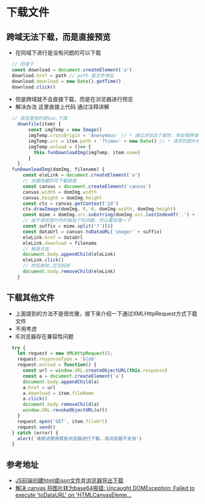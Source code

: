 # 下载文件

## 跨域无法下载，而是直接预览

* 在同域下进行是没有问题的可以下载
```js
  // 同域下
  const download = document.createElement('a')
  download.href = path // path 是文件地址
  download.download = new Date().getTime()
  download.click()
```
* 但是跨域就不会直接下载，而是在浏览器进行预览
* 解决办法 这里直接上代码 通过注释讲解
```js
  // 我这里用的是Vue,下面
    downfile(item) {
        const imgTemp = new Image()
        imgTemp.crossOrigin = 'Anonymous' // * 通过添加这个属性，来处理跨域问题
        imgTemp.src = item.path + '?time=' + new Date() // * 请求的图片地址后面加上时间戳参数，处理缓存问题
        imgTemp.onload = ()=> {
          this.funDownloadImg(imgTemp, item.name)
        }
    },
  funDownloadImg(domImg, filename) {
      const eleLink = document.createElement('a')
      // 创建隐藏的可下载链接
      const canvas = document.createElement('canvas')
      canvas.width = domImg.width
      canvas.height = domImg.height
      const ctx = canvas.getContext('2d')
      ctx.drawImage(domImg, 0, 0, domImg.width, domImg.height)
      const mime = domImg.src.substring(domImg.src.lastIndexOf('.') + 1).toLowerCase()
      // 由于请求图片的时候加了时间戳，所以要处理一下
      const suffix = mime.split('?')[0]
      const dataUrl = canvas.toDataURL('image/' + suffix)
      eleLink.href = dataUrl
      eleLink.download = filename
      // 触发点击
      document.body.appendChild(eleLink)
      eleLink.click()
      // 然后移除,过河拆桥
      document.body.removeChild(eleLink)
    }
```
## 下载其他文件
* 上面提到的方法不是很优雅，接下来介绍一下通过XMLHttpRequest方式下载文件
* 不用考虑
* IE浏览器存在兼容性问题
```js
  try {
    let request = new XMLHttpRequest();
    request.responseType = 'blob'
    request.onload = function() {
      const url = window.URL.createObjectURL(this.response)
      const a = document.createElement('a')
      document.body.appendChild(a)
      a.href = url
      a.download = item.fileName
      a.click()
      document.body.removeChild(a)
      window.URL.revokeObjectURL(url)
    }
    request.open('GET', item.fileUrl)
    request.send()
  } catch (error) {
    alert('请尝试使用其他浏览器进行下载，该浏览器不支持')
  }
```
## 参考地址
* [JS前端创建html或json文件并浏览器导出下载](https://www.zhangxinxu.com/wordpress/2017/07/js-text-string-download-as-html-json-file/)
* [解决 canvas 将图片转为base64报错: Uncaught DOMException: Failed to execute 'toDataURL' on 'HTMLCanvasEleme...](https://www.cnblogs.com/brock/p/11673177.html)